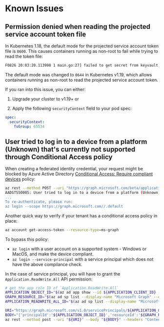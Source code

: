 # Known Issues

## Permission denied when reading the projected service account token file

In Kubernetes 1.18, the default mode for the projected service account token file is `0600`. This causes containers running as non-root to fail while trying to read the token file:

```bash
F0826 20:03:20.113998 1 main.go:27] failed to get secret from keyvault, err: autorest/Client#Do: Preparing request failed: StatusCode=0 -- Original Error: failed to read service account token: open /var/run/secrets/tokens/azure-identity-token: permission denied
```

The default mode was changed to `0644` in Kubernetes v1.19, which allows containers running as non-root to read the projected service account token.

If you ran into this issue, you can either:

1. Upgrade your cluster to v1.19+ or

2. Apply the following `securityContext` field to your pod spec:

```yaml
spec:
  securityContext:
    fsGroup: 65534
```

## User tried to log in to a device from a platform (Unknown) that's currently not supported through Conditional Access policy

When creating a federated identity credential, your request might be blocked by Azure Active Directory [Conditional Access: Require compliant devices](https://docs.microsoft.com/en-us/azure/active-directory/conditional-access/howto-conditional-access-policy-compliant-device) policy:

```bash
az rest --method POST --uri "https://graph.microsoft.com/beta/applications/${APPLICATION_OBJECT_ID}/federatedIdentityCredentials" --body @body.json
AADSTS50005: User tried to log in to a device from a platform (Unknown) that's currently not supported through Conditional Access policy. Supported device platforms are: iOS, Android, Mac, and Windows flavors.
...
To re-authenticate, please run:
az login --scope https://graph.microsoft.com//.default
```

Another quick way to verify if your tenant has a conditional access policy in place:

```bash
az account get-access-token --resource-type=ms-graph
```

To bypass this policy:

- `az login` with a user account on a supported system - Windows or MacOS, and make the device compliant.
- `az login --service-principal` with a service principal which does not have the above compilance check.

In the case of service principal, you will have to grant the `Application.ReadWrite.All` API permission:

```bash
# get the app role ID of `Application.ReadWrite.All`
APPLICATION_OBJECT_ID="$(az ad app show --id ${APPLICATION_CLIENT_ID} --query objectId -otsv)"
GRAPH_RESOURCE_ID="$(az ad sp list --display-name "Microsoft Graph" --query '[0].objectId' -otsv)"
APPLICATION_READWRITE_ALL_ID="$(az ad sp list --display-name "Microsoft Graph" --query "[0].appRoles[?value=='Application.ReadWrite.All' && contains(allowedMemberTypes, 'Application')].id" --output tsv)"

URI="https://graph.microsoft.com/v1.0/servicePrincipals/${APPLICATION_OBJECT_ID}/appRoleAssignments"
BODY="{'principalId':'${APPLICATION_OBJECT_ID}','resourceId':'${GRAPH_RESOURCE_ID}','appRoleId':'${APPLICATION_READWRITE_ALL_ID}'}"
az rest --method post --uri "${URI}" --body "${BODY}" --headers "Content-Type=application/json"
```
